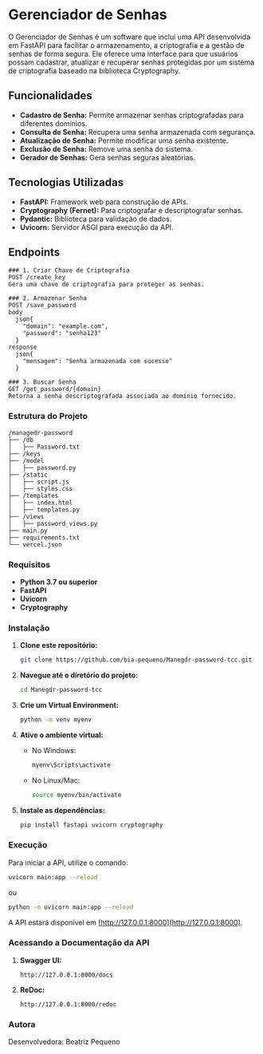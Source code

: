 # Gerenciador de Senhas

O Gerenciador de Senhas é um software que inclui uma API desenvolvida em FastAPI para facilitar o armazenamento, a criptografia e a gestão de senhas de forma segura. Ele oferece uma interface para que usuários possam cadastrar, atualizar e recuperar senhas protegidas por um sistema de criptografia baseado na biblioteca Cryptography.

## Funcionalidades

- **Cadastro de Senha:** Permite armazenar senhas criptografadas para diferentes domínios.
- **Consulta de Senha:** Recupera uma senha armazenada com segurança.
- **Atualização de Senha:** Permite modificar uma senha existente.
- **Exclusão de Senha:** Remove uma senha do sistema.
- **Gerador de Senhas:** Gera senhas seguras aleatórias.

## Tecnologias Utilizadas

- **FastAPI:** Framework web para construção de APIs.
- **Cryptography (Fernet):** Para criptografar e descriptografar senhas.
- **Pydantic:** Biblioteca para validação de dados.
- **Uvicorn:** Servidor ASGI para execução da API.

## Endpoints

```
### 1. Criar Chave de Criptografia
POST /create_key
Gera uma chave de criptografia para proteger as senhas.

### 2. Armazenar Senha
POST /save_password
body
  json{
    "domain": "example.com",
    "password": "senha123"
  }
response
  json{
    "mensagem": "Senha armazenada com sucesso"
  }

### 3. Buscar Senha
GET /get_password/{domain}
Retorna a senha descriptografada associada ao domínio fornecido.

```

### Estrutura do Projeto

```
/managedr-password
├── /db
│   ├── Password.txt 
├── /keys                   
├── /model
│   ├── password.py         
├── /static
│   ├── script.js
│   ├── styles.css
├── /templates
│   ├── index.html
│   ├── templates.py
├── /views
│   ├── password_views.py
├── main.py
├── requirements.txt  
└── vercel.json   
```

### Requisitos

- **Python 3.7 ou superior**
- **FastAPI**
- **Uvicorn**
- **Cryptography**

### Instalação

1. **Clone este repositório:**

   ```bash
   git clone https://github.com/bia-pequeno/Manegdr-password-tcc.git
   ```

2. **Navegue até o diretório do projeto:**

   ```bash
   cd Manegdr-password-tcc
   ```

3. **Crie um Virtual Environment:**

   ```bash
   python -m venv myenv
   ```

4. **Ative o ambiente virtual:**

   - No Windows:
     ```bash
     myenv\Scripts\activate
     ```
   - No Linux/Mac:
     ```bash
     source myenv/bin/activate
     ```

5. **Instale as dependências:**

   ```bash
   pip install fastapi uvicorn cryptography
   ```

### Execução

Para iniciar a API, utilize o comando:

```bash
uvicorn main:app --reload
```
ou
```bash
python -m uvicorn main:app --reload
```

A API estará disponível em [http://127.0.0.1:8000](http://127.0.0.1:8000).

### Acessando a Documentação da API

1. **Swagger UI:**
   ```
   http://127.0.0.1:8000/docs
   ```
2. **ReDoc:**
   ```
   http://127.0.0.1:8000/redoc
   ```

### Autora

Desenvolvedora: Beatriz Pequeno


